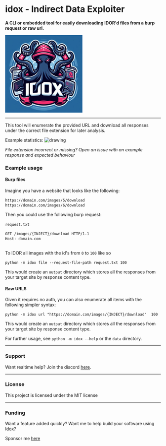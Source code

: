 # idox - Indirect Data Exploiter

**A CLI or embedded tool for easily downloading IDOR'd files from a burp request or raw url.**

<img src="https://github.com/Skelmis/idox/blob/master/images/idox.jpeg" alt="drawing" width="250"/>

---

This tool will enumerate the provided URL and download all responses under the correct file extension for later analysis.

Example statistics:
<img src="https://github.com/Skelmis/idox/blob/master/images/usage.jpeg" alt="drawing" width="750"/>

*File extension incorrect or missing? Open an issue with an example response and expected behaviour*

### Example usage

#### Burp files

Imagine you have a website that looks like the following:

```text
https://domain.com/images/5/download
https://domain.com/images/6/download
```

Then you could use the following burp request:

`request.txt`
```text
GET /images/{INJECT}/download HTTP/1.1
Host: domain.com


```

To IDOR all images with the id's from `0` to `100` like so

```shell
python -m idox file --request-file-path request.txt 100
```

This would create an `output` directory which stores all the responses from your target site by response content type.

#### Raw URLS

Given it requires no auth, you can also enumerate all items with the following simpler syntax:

```shell
python -m idox url "https://domain.com/images/{INJECT}/download"  100
```

This would create an `output` directory which stores all the responses from your target site by response content type.



For further usage, see `python -m idox --help` or the `data` directory.

---

### Support

Want realtime help? Join the discord [here](https://discord.gg/BqPNSH2jPg).

---

### License
This project is licensed under the MIT license

---

### Funding

Want a feature added quickly? Want me to help build your software using Idox?

Sponsor me [here](https://github.com/sponsors/Skelmis)

